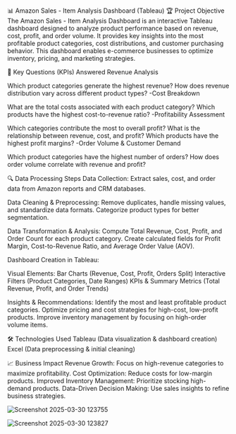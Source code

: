 📊 Amazon Sales - Item Analysis Dashboard (Tableau)
🏆 Project Objective
The Amazon Sales - Item Analysis Dashboard is an interactive Tableau dashboard designed to analyze product performance based on revenue, cost, profit, and order volume. It provides key insights into the most profitable product categories, cost distributions, and customer purchasing behavior. This dashboard enables e-commerce businesses to optimize inventory, pricing, and marketing strategies.

📌 Key Questions (KPIs) Answered
Revenue Analysis

Which product categories generate the highest revenue?
How does revenue distribution vary across different product types?
-Cost Breakdown

What are the total costs associated with each product category?
Which products have the highest cost-to-revenue ratio?
-Profitability Assessment

Which categories contribute the most to overall profit?
What is the relationship between revenue, cost, and profit?
Which products have the highest profit margins?
-Order Volume & Customer Demand

Which product categories have the highest number of orders?
How does order volume correlate with revenue and profit?

🔍 Data Processing Steps
Data Collection:
Extract sales, cost, and order data from Amazon reports and CRM databases.

Data Cleaning & Preprocessing:
Remove duplicates, handle missing values, and standardize data formats.
Categorize product types for better segmentation.

Data Transformation & Analysis:
Compute Total Revenue, Cost, Profit, and Order Count for each product category.
Create calculated fields for Profit Margin, Cost-to-Revenue Ratio, and Average Order Value (AOV).

Dashboard Creation in Tableau:

Visual Elements:
Bar Charts (Revenue, Cost, Profit, Orders Split)
Interactive Filters (Product Categories, Date Ranges)
KPIs & Summary Metrics (Total Revenue, Profit, and Order Trends)

Insights & Recommendations:
Identify the most and least profitable product categories.
Optimize pricing and cost strategies for high-cost, low-profit products.
Improve inventory management by focusing on high-order volume items.

🛠 Technologies Used
Tableau (Data visualization & dashboard creation)
Excel (Data preprocessing & initial cleaning)

📈 Business Impact
Revenue Growth: Focus on high-revenue categories to maximize profitability.
Cost Optimization: Reduce costs for low-margin products.
Improved Inventory Management: Prioritize stocking high-demand products.
Data-Driven Decision Making: Use sales insights to refine business strategies.

![Screenshot 2025-03-30 123755](https://github.com/user-attachments/assets/36845612-7459-4dac-8a04-07372cdf52a7)


![Screenshot 2025-03-30 123827](https://github.com/user-attachments/assets/ca04a9a6-44a0-4f07-8e44-e87ce689c306)

